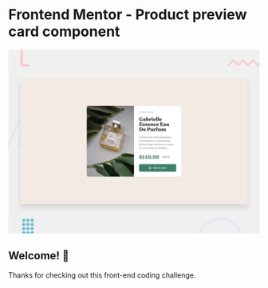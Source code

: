 # Frontend Mentor - Product preview card component

![Design preview for the Product preview card component coding challenge](design/desktop-preview.jpg)

## Welcome! 👋

Thanks for checking out this front-end coding challenge.

